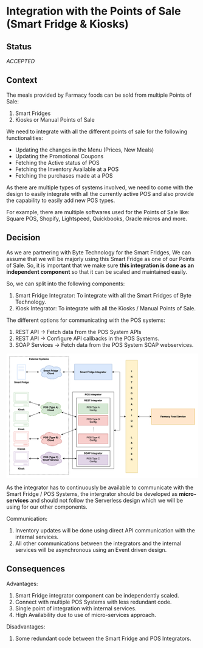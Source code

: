 # Integration with the Points of Sale (Smart Fridge & Kiosks)

## Status
_ACCEPTED_

## Context
The meals provided by Farmacy foods can be sold from multiple Points of Sale:
1. Smart Fridges
2. Kiosks or Manual Points of Sale

We need to integrate with all the different points of sale for the following functionalities:
- Updating the changes in the Menu (Prices, New Meals)
- Updating the Promotional Coupons
- Fetching the Active status of POS
- Fetching the Inventory Available at a POS
- Fetching the purchases made at a POS

As there are multiple types of systems involved, we need to come with the design to easily integrate with all the currently active POS and also provide the capability to easily add new POS types.

For example, there are multiple softwares used for the Points of Sale like: Square POS, Shopify, Lightspeed, Quickbooks, Oracle micros and more.

## Decision
As we are partnering with Byte Technology for the Smart Fridges, We can assume that we will be majorly using this Smart Fridge as one of our Points of Sale. So, it is important that we make sure **this integration is done as an independent component** so that it can be scaled and maintained easily.

So, we can split into the following components:
1. Smart Fridge Integrator: To integrate with all the Smart Fridges of Byte Technology.
2. Kiosk Integrator: To integrate with all the Kiosks / Manual Points of Sale.

The different options for communicating with the POS systems:
1. REST API -> Fetch data from the POS System APIs
2. REST API -> Configure API callbacks in the POS Systems.
3. SOAP Services -> Fetch data from the POS System SOAP webservices.

![Integration Component Diagram](../image/POSIntegrationArchitecture.png)

As the integrator has to continuously be available to communicate with the Smart Fridge / POS Systems, the intergrator should be developed as **micro-services** and should not follow the Serverless design which we will be using for our other components.

Communication:
1. Inventory updates will be done using direct API communication with the internal services.
2. All other communications between the integrators and the internal services will be asynchronous using an Event driven design.

## Consequences
Advantages:
1. Smart Fridge integrator component can be independently scaled.
2. Connect with multiple POS Systems with less redundant code.
3. Single point of integration with internal services.
4. High Availability due to use of micro-services approach.

Disadvantages:
1. Some redundant code between the Smart Fridge and POS Integrators.
